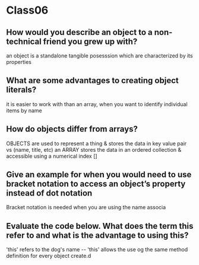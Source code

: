 # Class06 

## How would you describe an object to a non-technical friend you grew up with?

an object is a standalone tangible posesssion which are characterized by its properties

## What are some advantages to creating object literals?

 it is easier to work with than an array, when you want to identify individual items by name

## How do objects differ from arrays?

OBJECTS are used to represent a thing
 & stores the data in key value pair vs
(name, title, etc)
an ARRAY
 stores the data in an ordered collection & accessible using a numerical index []

## Give an example for when you would need to use bracket notation to access an object’s property instead of dot notation

Bracket notation is needed when you are using the name associa



## Evaluate the code below. What does the term this refer to and what is the advantage to using this?

'this' refers to the dog's name -- 'this' allows the use og the same method definition for every object create.d



<!-- references: 
Developer Mozilla 
https://developer.mozilla.org/en-US/docs/Learn/JavaScript/Objects/Basics -->